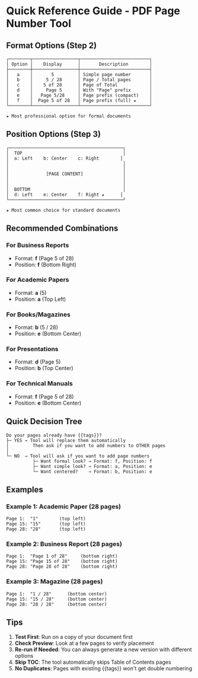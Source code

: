 # Quick Reference Guide - PDF Page Number Tool

## Format Options (Step 2)

```
┌────────┬─────────────────┬──────────────────────────┐
│ Option │    Display      │       Description        │
├────────┼─────────────────┼──────────────────────────┤
│   a    │       5         │ Simple page number       │
│   b    │     5 / 28      │ Page / Total pages       │
│   c    │    5 of 28      │ Page of Total            │
│   d    │     Page 5      │ With "Page" prefix       │
│   e    │   Page 5/28     │ Page prefix (compact)    │
│   f    │  Page 5 of 28   │ Page prefix (full) ★     │
└────────┴─────────────────┴──────────────────────────┘

★ Most professional option for formal documents
```

## Position Options (Step 3)

```
┌───────────────────────────────────────────┐
│  TOP                                      │
│  a: Left    b: Center    c: Right        │
│                                           │
│                                           │
│              [PAGE CONTENT]               │
│                                           │
│                                           │
│  BOTTOM                                   │
│  d: Left    e: Center    f: Right ★      │
└───────────────────────────────────────────┘

★ Most common choice for standard documents
```

## Recommended Combinations

### For Business Reports
- Format: **f** (Page 5 of 28)
- Position: **f** (Bottom Right)

### For Academic Papers
- Format: **a** (5)
- Position: **a** (Top Left)

### For Books/Magazines
- Format: **b** (5 / 28)
- Position: **e** (Bottom Center)

### For Presentations
- Format: **d** (Page 5)
- Position: **b** (Top Center)

### For Technical Manuals
- Format: **f** (Page 5 of 28)
- Position: **e** (Bottom Center)

## Quick Decision Tree

```
Do your pages already have {{tags}}?
├─ YES → Tool will replace them automatically
│         Then ask if you want to add numbers to OTHER pages
│
└─ NO  → Tool will ask if you want to add page numbers
          ├─ Want formal look? → Format: f, Position: f
          ├─ Want simple look? → Format: a, Position: e
          └─ Want centered?    → Format: b, Position: e
```

## Examples

### Example 1: Academic Paper (28 pages)
```
Page 1:  "1"        (top left)
Page 15: "15"       (top left)
Page 28: "28"       (top left)
```

### Example 2: Business Report (28 pages)
```
Page 1:  "Page 1 of 28"     (bottom right)
Page 15: "Page 15 of 28"    (bottom right)
Page 28: "Page 28 of 28"    (bottom right)
```

### Example 3: Magazine (28 pages)
```
Page 1:  "1 / 28"      (bottom center)
Page 15: "15 / 28"     (bottom center)
Page 28: "28 / 28"     (bottom center)
```

## Tips

1. **Test First**: Run on a copy of your document first
2. **Check Preview**: Look at a few pages to verify placement
3. **Re-run if Needed**: You can always generate a new version with different options
4. **Skip TOC**: The tool automatically skips Table of Contents pages
5. **No Duplicates**: Pages with existing {{tags}} won't get double numbering
